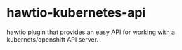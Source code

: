 # hawtio-kubernetes-api

hawtio plugin that provides an easy API for working with a kubernets/openshift API server.


